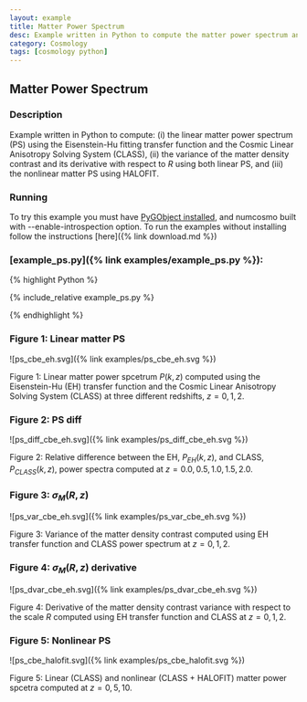 ```yaml
---
layout: example
title: Matter Power Spectrum
desc: Example written in Python to compute the matter power spectrum and correlated functions. 
category: Cosmology
tags: [cosmology python]
---
```


##  Matter Power Spectrum
### Description

Example written in Python to compute: (i) the linear matter power spectrum (PS) using the Eisenstein-Hu fitting transfer function and the Cosmic Linear Anisotropy Solving System (CLASS), (ii) the variance of the matter density contrast and its derivative with respect to $R$ using both linear PS, and (iii) the nonlinear matter PS using HALOFIT.

### Running 

To try this example you must have [PyGObject installed](https://live.gnome.org/PyGObject),
and numcosmo built with --enable-introspection option. To run the examples
without installing follow the instructions [here]({% link download.md %})

### [example_ps.py]({% link examples/example_ps.py %}):
{% highlight Python %}

{% include_relative example_ps.py %}

{% endhighlight %}

### Figure 1: Linear matter PS 

![ps_cbe_eh.svg]({% link examples/ps_cbe_eh.svg %})

Figure 1: Linear matter power spcetrum $P(k,z)$ computed using the Eisenstein-Hu (EH)
transfer function and the Cosmic Linear Anisotropy Solving System (CLASS) at three different redshifts, $z = 0, 1, 2$.

### Figure 2: PS diff 

![ps_diff_cbe_eh.svg]({% link examples/ps_diff_cbe_eh.svg %})

Figure 2: Relative difference between the EH, $P_{EH}(k, z)$, and CLASS,
$P_{CLASS}(k,z)$, power spectra computed at $z = 0.0, 0.5, 1.0, 1.5, 2.0$.

### Figure 3: $\sigma_M(R,z)$ 

![ps_var_cbe_eh.svg]({% link examples/ps_var_cbe_eh.svg %})

Figure 3: Variance of the matter density contrast computed using EH transfer
function and CLASS power spectrum at $z = 0,1,2$.

### Figure 4: $\sigma_M(R,z)$ derivative

![ps_dvar_cbe_eh.svg]({% link examples/ps_dvar_cbe_eh.svg %})

Figure 4: Derivative of the matter density contrast variance with respect to the scale $R$ computed using EH transfer
function and CLASS at $z = 0,1,2$.

### Figure 5: Nonlinear PS

![ps_cbe_halofit.svg]({% link examples/ps_cbe_halofit.svg %})

Figure 5: Linear (CLASS) and nonlinear (CLASS + HALOFIT) matter power
spcetra computed at $z = 0, 5, 10$.
 

  